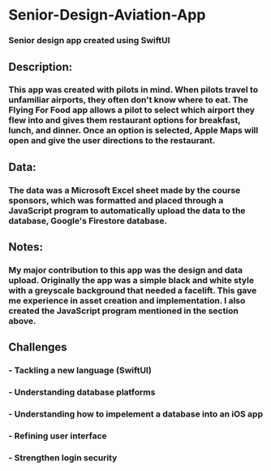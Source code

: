 # Senior-Design-Aviation-App
### Senior design app created using SwiftUI

## Description:

### This app was created with pilots in mind. When pilots travel to unfamiliar airports, they often don't know where to eat. The Flying For Food app allows a pilot to select which airport they flew into and gives them restaurant options for breakfast, lunch, and dinner. Once an option is selected, Apple Maps will open and give the user directions to the restaurant.

## Data:

### The data was a Microsoft Excel sheet made by the course sponsors, which was formatted and placed through a JavaScript program to automatically upload the data to the database, Google's Firestore database.

## Notes:

### My major contribution to this app was the design and data upload. Originally the app was a simple black and white style with a greyscale background that needed a facelift. This gave me experience in asset creation and implementation. I also created the JavaScript program mentioned in the section above.

## Challenges

### - Tackling a new language (SwiftUI)
### - Understanding database platforms
### - Understanding how to impelement a database into an iOS app
### - Refining user interface
### - Strengthen login security
